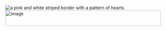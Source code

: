 <img src="https://media.tenor.com/ydHqQgp3OAcAAAAi/aesthetic-cute.gif" alt="a pink and white striped border with a pattern of hearts"/><img width="498" height="50" alt="image" src="https://github.com/user-attachments/assets/2e3f3048-bce8-4fc2-830b-a8adf45774c5" />
